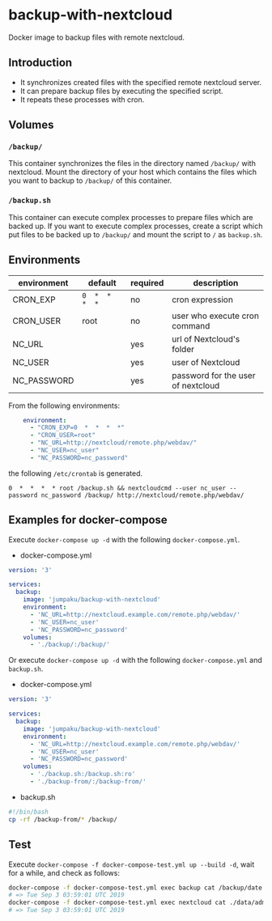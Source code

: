 # backup-with-nextcloud

Docker image to backup files with remote nextcloud.

## Introduction

* It synchronizes created files with the specified remote nextcloud server.
* It can prepare backup files by executing the specified script.
* It repeats these processes with cron.

## Volumes

### `/backup/`

This container synchronizes the files in the directory named `/backup/` with nextcloud.
Mount the directory of your host which contains the files which you want to backup to `/backup/` of this container.

### `/backup.sh`

This container can execute complex processes to prepare files which are backed up.
If you want to execute complex processes, create a script which put files to be backed up to `/backup/` and mount the script to `/` as `backup.sh`.


## Environments

| environment | default         | required | description |
|-------------|-----------------|----------|-------------|
| CRON_EXP    | `0  *  *  *  *` | no       | cron expression |
| CRON_USER   | root            | no       | user who execute cron command |
| NC_URL      |                 | yes      | url of Nextcloud's folder |
| NC_USER     |                 | yes      | user of Nextcloud |
| NC_PASSWORD |                 | yes      | password for the user of nextcloud |

From the following environments:

```yml
    environment: 
      - "CRON_EXP=0  *  *  *  *"
      - "CRON_USER=root"
      - "NC_URL=http://nextcloud/remote.php/webdav/"
      - "NC_USER=nc_user"
      - "NC_PASSWORD=nc_password"
```

the following `/etc/crontab` is generated.

```
0  *  *  *  * root /backup.sh && nextcloudcmd --user nc_user --password nc_password /backup/ http://nextcloud/remote.php/webdav/
```


## Examples for docker-compose

Execute `docker-compose up -d` with the following `docker-compose.yml`.

* docker-compose.yml

```yml
version: '3'

services: 
  backup:
    image: 'jumpaku/backup-with-nextcloud'
    environment: 
      - 'NC_URL=http://nextcloud.example.com/remote.php/webdav/'
      - 'NC_USER=nc_user'
      - 'NC_PASSWORD=nc_password'
    volumes: 
      - './backup/:/backup/'
```

Or execute `docker-compose up -d` with the following `docker-compose.yml` and `backup.sh`.

* docker-compose.yml

```yml
version: '3'

services: 
  backup:
    image: 'jumpaku/backup-with-nextcloud'
    environment: 
      - 'NC_URL=http://nextcloud.example.com/remote.php/webdav/'
      - 'NC_USER=nc_user'
      - 'NC_PASSWORD=nc_password'
    volumes: 
      - './backup.sh:/backup.sh:ro'
      - './backup-from/:/backup-from/'
```

* backup.sh

```sh
#!/bin/bash
cp -rf /backup-from/* /backup/
```

## Test

Execute `docker-compose -f docker-compose-test.yml up --build -d`, wait for a while, and check as follows:

```sh
docker-compose -f docker-compose-test.yml exec backup cat /backup/date.txt
# => Tue Sep 3 03:59:01 UTC 2019
docker-compose -f docker-compose-test.yml exec nextcloud cat ./data/admin/files/date.txt
# => Tue Sep 3 03:59:01 UTC 2019
```
